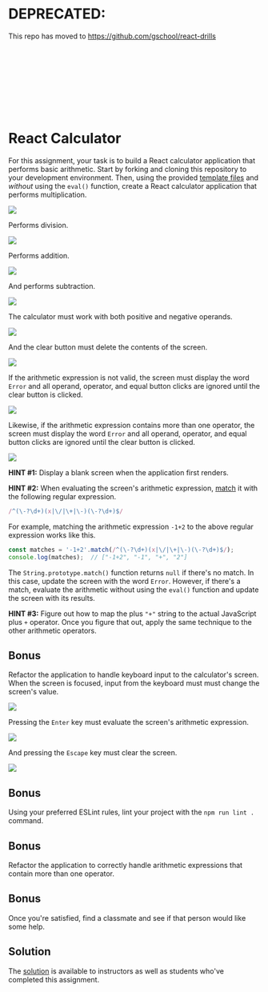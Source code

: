 # DEPRECATED: 

This repo has moved to https://github.com/gschool/react-drills

```










```

# React Calculator

For this assignment, your task is to build a React calculator application that performs basic arithmetic. Start by forking and cloning this repository to your development environment. Then, using the provided [template files](template) and _without_ using the `eval()` function, create a React calculator application that performs multiplication.

![](https://students-gschool-production.s3.amazonaws.com/uploads/asset/file/327/09CFCA62-18ED-4099-8729-65BFC9FA06AC-570-0000E58832829D6F.gif)

Performs division.

![](https://students-gschool-production.s3.amazonaws.com/uploads/asset/file/328/A30388D2-BB83-4A8F-9E76-97DDAF96ADF4-570-0000E5B36DF6C262.gif)

Performs addition.

![](https://students-gschool-production.s3.amazonaws.com/uploads/asset/file/329/0BC48E07-DE52-4BDA-8E20-8D97C3307EE3-570-0000E5E1BFC8C414.gif)

And performs subtraction.

![](https://students-gschool-production.s3.amazonaws.com/uploads/asset/file/330/DE496CDB-FC2A-4B80-AC1F-EB2332A92CA8-570-0000E605156A0BC0.gif)

The calculator must work with both positive and negative operands.

![](https://students-gschool-production.s3.amazonaws.com/uploads/asset/file/331/A1968884-C505-4E0B-910D-227916951B5D-570-0000E640707F5D21.gif)

And the clear button must delete the contents of the screen.

![](https://students-gschool-production.s3.amazonaws.com/uploads/asset/file/334/1885D50C-8FD7-43EE-828B-B83B557F4A87-570-0000E750F29CABD4.gif)

If the arithmetic expression is not valid, the screen must display the word `Error` and all operand, operator, and equal button clicks are ignored until the clear button is clicked.

![](https://students-gschool-production.s3.amazonaws.com/uploads/asset/file/333/5DA284D3-0324-47C2-838D-DDF48B977DAF-570-0000E71FA1DC32CC.gif)

Likewise, if the arithmetic expression contains more than one operator, the screen must display the word `Error` and all operand, operator, and equal button clicks are ignored until the clear button is clicked.

![](https://students-gschool-production.s3.amazonaws.com/uploads/asset/file/332/4D915844-BA7F-4C9C-AD8F-A84D38CD43B9-570-0000E6DBC3243DBB.gif)

**HINT #1:** Display a blank screen when the application first renders.

**HINT #2:** When evaluating the screen's arithmetic expression, [match](https://developer.mozilla.org/en-US/docs/Web/JavaScript/Reference/Global_Objects/String/match) it with the following regular expression.

```js
/^(\-?\d+)(x|\/|\+|\-)(\-?\d+)$/
```

For example, matching the arithmetic expression `-1+2` to the above regular expression works like this.

```js
const matches = '-1+2'.match(/^(\-?\d+)(x|\/|\+|\-)(\-?\d+)$/);
console.log(matches);  // ["-1+2", "-1", "+", "2"]
```

The `String.prototype.match()` function returns `null` if there's no match. In this case, update the screen with the word `Error`. However, if there's a match, evaluate the arithmetic without using the `eval()` function and update the screen with its results.

**HINT #3:** Figure out how to map the plus `"+"` string to the actual JavaScript plus `+` operator. Once you figure that out, apply the same technique to the other arithmetic operators.

## Bonus

Refactor the application to handle keyboard input to the calculator's screen. When the screen is focused, input from the keyboard must must change the screen's value.

![](https://students-gschool-production.s3.amazonaws.com/uploads/asset/file/335/6C6C95A9-8085-49D9-B5B7-9554DF4EA3D6-570-0000E8D7D15F6298.gif)

Pressing the `Enter` key must evaluate the screen's arithmetic expression.

![](https://students-gschool-production.s3.amazonaws.com/uploads/asset/file/336/6EF631C7-5319-4C59-A49A-7621A612EA2F-570-0000E91BAEA524F4.gif)

And pressing the `Escape` key must clear the screen.

![](https://students-gschool-production.s3.amazonaws.com/uploads/asset/file/337/FBA76FD0-D9AA-4B3E-8056-EDFBA8FA581D-570-0000E92E7FDEB483.gif)

## Bonus

Using your preferred ESLint rules, lint your project with the `npm run lint .` command.

## Bonus

Refactor the application to correctly handle arithmetic expressions that contain more than one operator.

## Bonus

Once you're satisfied, find a classmate and see if that person would like some help.

## Solution

The [solution](https://github.com/gSchool/wd-react-calculator-solution) is available to instructors as well as students who've completed this assignment.
